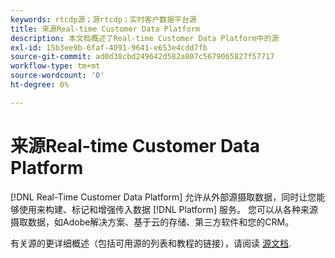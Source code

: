 ```yaml
---
keywords: rtcdp源；源rtcdp；实时客户数据平台源
title: 来源Real-time Customer Data Platform
description: 本文档概述了Real-time Customer Data Platform中的源
exl-id: 15b3ee9b-6faf-4091-9641-e653e4cdd7fb
source-git-commit: ad0d38cbd249642d582a807c5679065827f57717
workflow-type: tm+mt
source-wordcount: '0'
ht-degree: 0%

---
```


# 来源Real-time Customer Data Platform

[!DNL Real-Time Customer Data Platform] 允许从外部源摄取数据，同时让您能够使用来构建、标记和增强传入数据 [!DNL Platform] 服务。 您可以从各种来源摄取数据，如Adobe解决方案、基于云的存储、第三方软件和您的CRM。

有关源的更详细概述（包括可用源的列表和教程的链接），请阅读 [源文档](../../sources/home.md).
